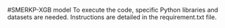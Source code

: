 #SMERKP-XGB model
To execute the code, specific Python libraries and datasets are needed. Instructions are detailed in the requirement.txt file.
